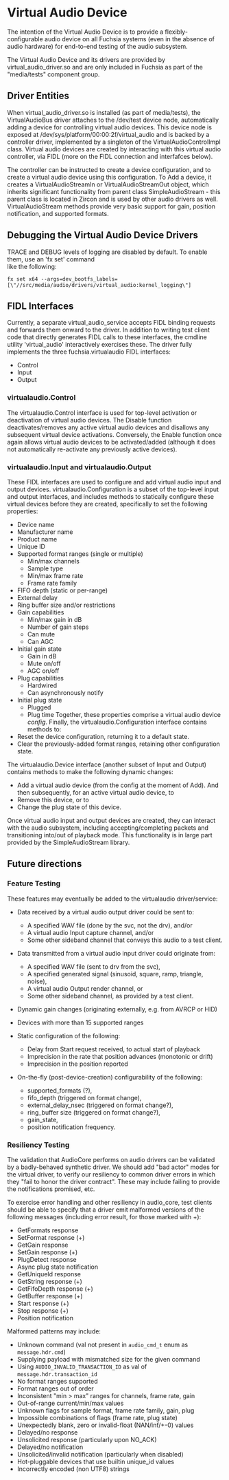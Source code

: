 # Virtual Audio Device

The intention of the Virtual Audio Device is to provide a flexibly-configurable audio device on all
Fuchsia systems (even in the absence of audio hardware) for end-to-end testing of the audio
subsystem.

The Virtual Audio Device and its drivers are provided by virtual_audio_driver.so and are only
included in Fuchsia as part of the "media/tests" component group.

## Driver Entities

When virtual_audio_driver.so is installed (as part of media/tests), the VirtualAudioBus driver
attaches to the /dev/test device node, automatically adding a device for controlling virtual audio
devices. This device node is exposed at /dev/sys/platform/00:00:2f/virtual_audio and is backed by a
controller driver, implemented by a singleton of the VirtualAudioControlImpl class. Virtual audio
devices are created by interacting with this virtual audio controller, via FIDL (more on the FIDL
connection and interfafces below).

The controller can be instructed to create a device configuration, and to create a virtual audio
device using this configuration. To Add a device, it creates a VirtualAudioStreamIn or
VirtualAudioStreamOut object, which inherits significant functionality from parent class
SimpleAudioStream - this parent class is located in Zircon and is used by other audio drivers as
well. VirtualAudioStream methods provide very basic support for gain, position notification, and
supported formats.

## Debugging the Virtual Audio Device Drivers

TRACE and DEBUG levels of logging are disabled by default. To enable them, use an 'fx set' command\
like the following:

    fx set x64 --args=dev_bootfs_labels=[\"//src/media/audio/drivers/virtual_audio:kernel_logging\"]

## FIDL Interfaces

Currently, a separate virtual_audio_service accepts FIDL binding requests and forwards them onward
to the driver. In addition to writing test client code that directly generates FIDL calls to these
interfaces, the cmdline utility 'virtual_audio' interactively exercises these. The driver fully
implements the three fuchsia.virtualaudio FIDL interfaces:
* Control
* Input
* Output

### virtualaudio.Control

The virtualaudio.Control interface is used for top-level activation or deactivation of virtual audio
devices. The Disable function deactivates/removes any active virtual audio devices and disallows any
subsequent virtual device activations. Conversely, the Enable function once again allows virtual
audio devices to be activated/added (although it does not automatically re-activate any previously
active devices).

### virtualaudio.Input and virtualaudio.Output

These FIDL interfaces are used to configure and add virtual audio input and output devices.
virtualaudio.Configuration is a subset of the top-level input and output interfaces, and includes
methods to statically configure these virtual devices before they are created, specifically to set
the following properties:
* Device name
* Manufacturer name
* Product name
* Unique ID
* Supported format ranges (single or multiple)
  - Min/max channels
  - Sample type
  - Min/max frame rate
  - Frame rate family
* FIFO depth (static or per-range)
* External delay
* Ring buffer size and/or restrictions
* Gain capabilities
  - Min/max gain in dB
  - Number of gain steps
  - Can mute
  - Can AGC
* Initial gain state
  - Gain in dB
  - Mute on/off
  - AGC on/off
* Plug capabilities
  - Hardwired
  - Can asynchronously notify
* Initial plug state
  - Plugged
  - Plug time
Together, these properties comprise a virtual audio device _config_. Finally, the
virtualaudio.Configuration interface contains methods to:
* Reset the device configuration, returning it to a default state.
* Clear the previously-added format ranges, retaining other configuration state.

The virtualaudio.Device interface (another subset of Input and Output) contains methods to make the
following dynamic changes:
* Add a virtual audio device (from the config at the moment of Add).
And then subsequently, for an active virtual audio device, to
* Remove this device, or to
* Change the plug state of this device.

Once virtual audio input and output devices are created, they can interact with the audio subsystem,
including accepting/completing packets and transitioning into/out of playback mode. This
functionality is in large part provided by the SimpleAudioStream library.

## Future directions

### Feature Testing

These features may eventually be added to the virtualaudio driver/service:
* Data received by a virtual audio output driver could be sent to:
  - A specified WAV file (done by the svc, not the drv), and/or
  - A virtual audio Input capture channel, and/or
  - Some other sideband channel that conveys this audio to a test client.
* Data transmitted from a virtual audio input driver could originate from:
  - A specified WAV file (sent to drv from the svc),
  - A specified generated signal (sinusoid, square, ramp, triangle, noise),
  - A virtual audio Output render channel, or
  - Some other sideband channel, as provided by a test client.
* Dynamic gain changes (originating externally, e.g. from AVRCP or HID)
* Devices with more than 15 supported ranges

* Static configuration of the following:
  - Delay from Start request received, to actual start of playback
  - Imprecision in the rate that position advances (monotonic or drift)
  - Imprecision in the position reported

* On-the-fly (post-device-creation) configurability of the following:
  - supported_formats (?),
  - fifo_depth (triggered on format change),
  - external_delay_nsec (triggered on format change?),
  - ring_buffer size (triggered on format change?),
  - gain_state,
  - position notification frequency.

### Resiliency Testing

The validation that AudioCore performs on audio drivers can be validated by a badly-behaved
synthetic driver. We should add "bad actor" modes for the virtual driver, to verify our resiliency
to common driver errors in which they "fail to honor the driver contract". These may include failing
to provide the notifications promised, etc.

To exercise error handling and other resiliency in audio_core, test clients should be able to
specify that a driver emit malformed versions of the following messages (including error result, for
those marked with +):
* GetFormats response
* SetFormat response (+)
* GetGain response
* SetGain response (+)
* PlugDetect response
* Async plug state notification
* GetUniqueId response
* GetString response (+)
* GetFifoDepth response (+)
* GetBuffer response (+)
* Start response (+)
* Stop response (+)
* Position notification

Malformed patterns may include:
* Unknown command (val not present in `audio_cmd_t` enum as `message.hdr.cmd`)
* Supplying payload with mismatched size for the given command
* Using `AUDIO_INVALID_TRANSACTION_ID` as val of `message.hdr.transaction_id`
* No format ranges supported
* Format ranges out of order
* Inconsistent "min > max" ranges for channels, frame rate, gain
* Out-of-range current/min/max values
* Unknown flags for sample format, frame rate family, gain, plug
* Impossible combinations of flags (frame rate, plug state)
* Unexpectedly blank, zero or invalid-float (NAN/inf/+-0) values
* Delayed/no response
* Unsolicited response (particularly upon NO_ACK)
* Delayed/no notification
* Unsolicited/invalid notification (particularly when disabled)
* Hot-pluggable devices that use builtin unique_id values
* Incorrectly encoded (non UTF8) strings
